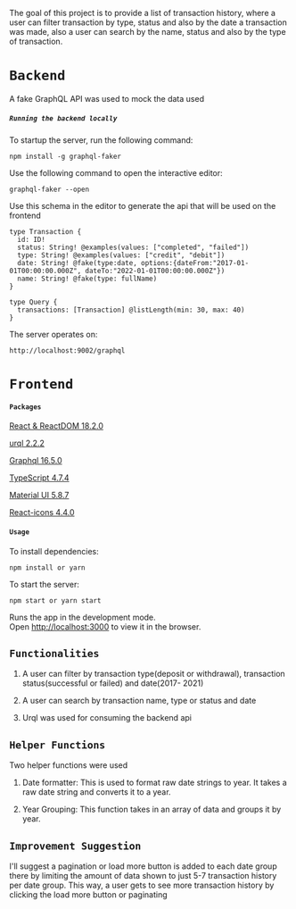 The goal of this project is to provide a list of transaction history, where a user can filter transaction by type, status and also by the date a transaction was made, also a user can search by the name, status and also by the type of transaction.

# `Backend`

A fake GraphQL API was used to mock the data used

##### `Running the backend locally`

To startup the server, run the following command:

    npm install -g graphql-faker

Use the following command to open the interactive editor:

    graphql-faker --open

Use this schema in the editor to generate the api that will be used on the frontend

```
type Transaction {
  id: ID!
  status: String! @examples(values: ["completed", "failed"])
  type: String! @examples(values: ["credit", "debit"])
  date: String! @fake(type:date, options:{dateFrom:"2017-01-01T00:00:00.000Z", dateTo:"2022-01-01T00:00:00.000Z"})
  name: String! @fake(type: fullName)
}

type Query {
  transactions: [Transaction] @listLength(min: 30, max: 40)
}
```

The server operates on:

```
http://localhost:9002/graphql
```

# `Frontend`

#### `Packages`

[React & ReactDOM 18.2.0](https://reactjs.org/)<br>

[urql 2.2.2](https://formidable.com/open-source/urql/)<br>

[Graphql 16.5.0](https://graphql.org/)<br>

[TypeScript 4.7.4](https://www.typescriptlang.org/)<br>

[Material UI 5.8.7](https://mui.com/)
<br>

[React-icons 4.4.0](https://react-icons.github.io/react-icons/)<br>

#### `Usage`

To install dependencies:

```
npm install or yarn
```

To start the server:

```
npm start or yarn start
```

Runs the app in the development mode.\
Open [http://localhost:3000](http://localhost:3000) to view it in the browser.

## `Functionalities`

1. A user can filter by transaction type(deposit or withdrawal), transaction status(successful or failed) and date(2017- 2021)

2. A user can search by transaction name, type or status and date

3. Urql was used for consuming the backend api

## `Helper Functions`

Two helper functions were used

1. Date formatter: This is used to format raw date strings to year. It takes a raw date string and converts it to a year.

2. Year Grouping: This function takes in an array of data and groups it by year.

## `Improvement Suggestion`

I'll suggest a pagination or load more button is added to each date group there by limiting the amount of data shown to just 5-7 transaction history per date group. This way, a user gets to see more transaction history by clicking the load more button or paginating
